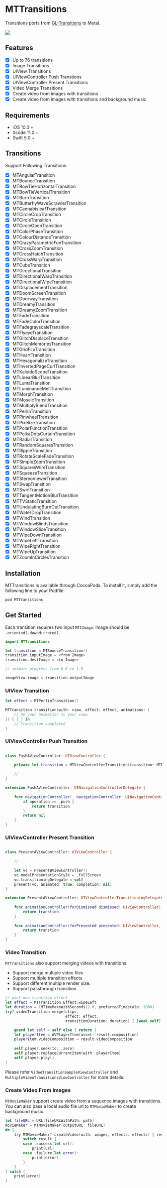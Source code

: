 # MTTransitions

Transitions ports from [GL-Transitions](https://gl-transitions.com/) to Metal.

![](Assets/2.gif)


## Features

- [x] Up to 76 transitions
- [x] Image Transitions
- [x] UIView Transitions
- [x] UIViewController Push Transtions
- [x] UIViewController Present Transitions
- [x] Video Merge Transitions
- [x] Create video from images with transitions 
- [x] Create video from images with transitions and background music

## Requirements

* iOS 10.0 +
* Xcode 11.0 +
* Swift 5.0 +

## Transitions

Support Following Transitions:

- [x] MTAngularTransition
- [x] MTBounceTransition
- [x] MTBowTieHorizontalTransition
- [x] MTBowTieVerticalTransition
- [x] MTBurnTransition
- [x] MTButterflyWaveScrawlerTransition
- [x] MTCannabisleafTransition
- [x] MTCircleCropTransition
- [x] MTCircleTransition
- [x] MTCircleOpenTransition
- [x] MTColorPhaseTransition
- [x] MTColourDistanceTransition
- [x] MTCrazyParametricFunTransition
- [x] MTCrossZoomTransition
- [x] MTCrossHatchTransition
- [x] MTCrossWarpTransition
- [x] MTCubeTransition
- [x] MTDirectionalTransition
- [x] MTDirectionalWarpTransition
- [x] MTDirectionalWipeTransition
- [x] MTDisplacementTransition
- [x] MTDoomScreenTransition
- [x] MTDoorwayTransition
- [x] MTDreamyTransition
- [x] MTDreamyZoomTransition
- [x] MTFadeTransition
- [x] MTFadeColorTransition
- [x] MTFadegrayscaleTransition
- [x] MTFlyeyeTransition
- [x] MTGlitchDisplaceTransition
- [x] MTGlitchMemoriesTransition
- [x] MTGridFlipTransition
- [x] MTHeartTransition
- [x] MTHexagonalizeTransition
- [x] MTInvertedPageCurlTransition
- [x] MTKaleidoScopeTransition
- [x] MTLinearBlurTransition
- [x] MTLumaTransition
- [x] MTLuminanceMeltTransition
- [x] MTMorphTransition
- [x] MTMosaicTransition
- [x] MTMultiplyBlendTransition
- [x] MTPerlinTransition
- [x] MTPinwheelTransition
- [x] MTPixelizeTransition
- [x] MTPolarFunctionTransition
- [x] MTPolkaDotsCurtainTransition
- [x] MTRadialTransition
- [x] MTRandomSquaresTransition
- [x] MTRippleTransition
- [x] MTRotateScaleFadeTransition
- [x] MTSimpleZoomTransition
- [x] MTSquaresWireTransition
- [x] MTSqueezeTransition
- [x] MTStereoViewerTransition
- [x] MTSwapTransition
- [x] MTSwirlTransition
- [x] MTTangentMotionBlurTransition
- [x] MTTVStaticTransition
- [x] MTUndulatingBurnOutTransition
- [x] MTWaterDropTransition
- [x] MTWindTransition
- [x] MTWindowBlindsTransition
- [x] MTWindowSliceTransition
- [x] MTWipeDownTransition
- [x] MTWipeLeftTransition
- [x] MTWipeRightTransition
- [x] MTWipeUpTransition
- [x] MTZoomInCirclesTransition

## Installation

MTTransitions is available through CocoaPods. To install it, simply add the following line to your Podfile:

```sh
pod MTTransitions
```

## Get Started

Each transition requires two input `MTIImage`. Image should be `.oriented(.downMirrored)`.

```swift
import MTTransitions

let transition = MTBounceTransition()
transition.inputImage = <from Image>
transition.destImage = <to Image>

// animate progress from 0.0 to 1.0

imageView.image = transition.outputImage

```

### UIView Transition

```swift
let effect = MTPerlinTransition()

MTTransition.transition(with: view, effect: effect, animations: {
    // Do your animation to your view
}) { (_) in
    // Transition completed
}
```

### UIViewController Push Transition

```swift

class PushAViewController: UIViewController {

    private let transition = MTViewControllerTransition(transition: MTBurnTransition())
    
    // ...
}

extension PushAViewController: UINavigationControllerDelegate {
    
    func navigationController(_ navigationController: UINavigationController, animationControllerFor operation: UINavigationController.Operation, from fromVC: UIViewController, to toVC: UIViewController) -> UIViewControllerAnimatedTransitioning? {
        if operation == .push {
            return transition
        }
        return nil
    }
}
```

### UIViewController Present Transition

```swift

class PresentAViewController: UIViewController {

    // ...
    
    let vc = PresentBViewController()
    vc.modalPresentationStyle = .fullScreen
    vc.transitioningDelegate = self
    present(vc, animated: true, completion: nil)
}

extension PresentAViewController: UIViewControllerTransitioningDelegate {
    
    func animationController(forDismissed dismissed: UIViewController) -> UIViewControllerAnimatedTransitioning? {
        return transtion
    }
    
    func animationController(forPresented presented: UIViewController, presenting: UIViewController, source: UIViewController) -> UIViewControllerAnimatedTransitioning? {
        return transtion
    }
}
```

### Video Transition

`MTTransitions` also support merging videos with transitions. 

* Support merge multiple video files
* Support multiple transition effects
* Support different multiple render size.
* Support passthrough transition.

```swift
// pick one transtion effect
let effect = MTTransition.Effect.wipeLeft
let duration = CMTimeMakeWithSeconds(2.0, preferredTimescale: 1000)
try? videoTransition.merge(clips,
                           effect: effect,
                           transitionDuration: duration) { [weak self] result in

    guard let self = self else { return }
    let playerItem = AVPlayerItem(asset: result.composition)
    playerItem.videoComposition = result.videoComposition
    
    self.player.seek(to: .zero)
    self.player.replaceCurrentItem(with: playerItem)
    self.player.play()
}
```

Please refer `VideoTransitionSampleViewController` and `MultipleVideoTransitionsViewController` for more details.


### Create Video From Images

`MTMovieMaker` support create video from a sequence images with transitions. You can also pass a local audio file url to `MTMovieMaker` to create background music. 

```swift
let fileURL = URL(fileURLWithPath: path)
movieMaker = MTMovieMaker(outputURL: fileURL)
do {
    try MTMovieMaker?.createVideo(with: images, effects: effects) { result in
        switch result {
        case .success(let url):
            print(url)
        case .failure(let error):
            print(error)
        }
    }
} catch {
    print(error)
}
```
